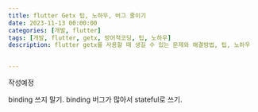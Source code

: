 ```yaml
---
title: flutter Getx 팁, 노하우, 버그 줄이기
date: 2023-11-13 00:00:00
categories: [개발, flutter]
tags: [개발, flutter, getx, 방어적코딩, 팁, 노하우]
description: flutter getx를 사용할 때 생길 수 있는 문제와 해결방법, 팁, 노하우


---
```


작성예정

binding 쓰지 말기. binding 버그가 많아서 stateful로 쓰기.